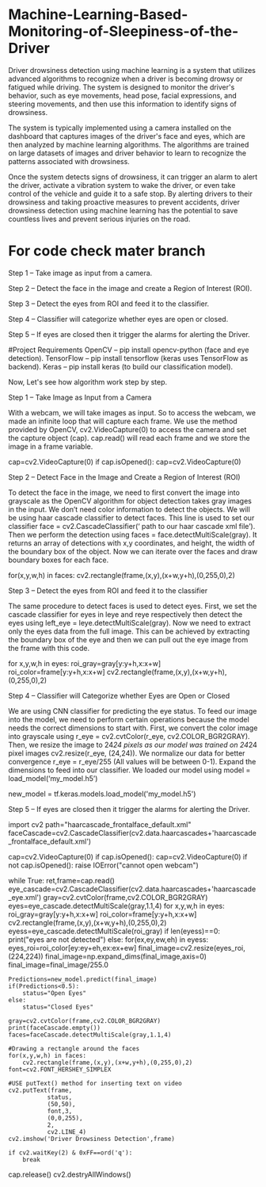 # Machine-Learning-Based-Monitoring-of-Sleepiness-of-the-Driver
Driver drowsiness detection using machine learning is a system that utilizes advanced algorithms to recognize when a driver is becoming drowsy or fatigued while driving. The system is designed to monitor the driver's behavior, such as eye movements, head pose, facial expressions, and steering movements, and then use this information to identify signs of drowsiness.

The system is typically implemented using a camera installed on the dashboard that captures images of the driver's face and eyes, which are then analyzed by machine learning algorithms. The algorithms are trained on large datasets of images and driver behavior to learn to recognize the patterns associated with drowsiness.

Once the system detects signs of drowsiness, it can trigger an alarm to alert the driver, activate a vibration system to wake the driver, or even take control of the vehicle and guide it to a safe stop. By alerting drivers to their drowsiness and taking proactive measures to prevent accidents, driver drowsiness detection using machine learning has the potential to save countless lives and prevent serious injuries on the road.

# For code check mater branch

Step 1 – Take image as input from a camera.

Step 2 – Detect the face in the image and create a Region of Interest (ROI).

Step 3 – Detect the eyes from ROI and feed it to the classifier.

Step 4 – Classifier will categorize whether eyes are open or closed.

Step 5 – If eyes are closed then it trigger the alarms for alerting the Driver.


#Project Requirements
OpenCV – pip install opencv-python (face and eye detection).
TensorFlow – pip install tensorflow (keras uses TensorFlow as backend).
Keras – pip install keras (to build our classification model).

Now, Let's see how algorithm work step by step.

Step 1 – Take Image as Input from a Camera

With a webcam, we will take images as input. So to access the webcam, we made an infinite loop that will capture each frame. We use the method provided by OpenCV, cv2.VideoCapture(0) to access the camera and set the capture object (cap). cap.read() will read each frame and we store the image in a frame variable.

cap=cv2.VideoCapture(0)
 if cap.isOpened():
     cap=cv2.VideoCapture(0)

Step 2 – Detect Face in the Image and Create a Region of Interest (ROI)

To detect the face in the image, we need to first convert the image into grayscale as the OpenCV algorithm for object detection takes gray images in the input. We don’t need color information to detect the objects. We will be using haar cascade classifier to detect faces. This line is used to set our classifier face = cv2.CascadeClassifier(‘ path to our haar cascade xml file’). Then we perform the detection using faces = face.detectMultiScale(gray). It returns an array of detections with x,y coordinates, and height, the width of the boundary box of the object. Now we can iterate over the faces and draw boundary boxes for each face.

for(x,y,w,h) in faces:
        cv2.rectangle(frame,(x,y),(x+w,y+h),(0,255,0),2)
        

Step 3 – Detect the eyes from ROI and feed it to the classifier

The same procedure to detect faces is used to detect eyes. First, we set the cascade classifier for eyes in leye and reye respectively then detect the eyes using left_eye = leye.detectMultiScale(gray). Now we need to extract only the eyes data from the full image. This can be achieved by extracting the boundary box of the eye and then we can pull out the eye image from the frame with this code.


 for x,y,w,h in eyes:
        roi_gray=gray[y:y+h,x:x+w]
        roi_color=frame[y:y+h,x:x+w]
        cv2.rectangle(frame,(x,y),(x+w,y+h),(0,255,0),2)
        
        

Step 4 – Classifier will Categorize whether Eyes are Open or Closed

We are using CNN classifier for predicting the eye status. To feed our image into the model, we need to perform certain operations because the model needs the correct dimensions to start with. First, we convert the color image into grayscale using r_eye = cv2.cvtColor(r_eye, cv2.COLOR_BGR2GRAY). Then, we resize the image to 24*24 pixels as our model was trained on 24*24 pixel images cv2.resize(r_eye, (24,24)). We normalize our data for better convergence r_eye = r_eye/255 (All values will be between 0-1). Expand the dimensions to feed into our classifier. We loaded our model using model = load_model(‘my_model.h5’) 

new_model = tf.keras.models.load_model('my_model.h5')



Step 5 – If eyes are closed then it trigger the alarms for alerting the Driver.

import cv2
path="haarcascade_frontalface_default.xml"
faceCascade=cv2.CascadeClassifier(cv2.data.haarcascades+'haarcascade_frontalface_default.xml')

cap=cv2.VideoCapture(0)
 if cap.isOpened():
     cap=cv2.VideoCapture(0)
if not cap.isOpened():
    raise IOError("cannot open webcam")

while True:
    ret,frame=cap.read()
    eye_cascade=cv2.CascadeClassifier(cv2.data.haarcascades+'haarcascade_eye.xml')
    gray=cv2.cvtColor(frame,cv2.COLOR_BGR2GRAY)
    eyes=eye_cascade.detectMultiScale(gray,1.1,4)
    for x,y,w,h in eyes:
        roi_gray=gray[y:y+h,x:x+w]
        roi_color=frame[y:y+h,x:x+w]
        cv2.rectangle(frame,(x,y),(x+w,y+h),(0,255,0),2)
        eyess=eye_cascade.detectMultiScale(roi_gray)
        if len(eyess)==0:
            print("eyes are not detected")
        else:
            for(ex,ey,ew,eh) in eyess:
                eyes_roi=roi_color[ey:ey+eh,ex:ex+ew]
    final_image=cv2.resize(eyes_roi,(224,224))
    final_image=np.expand_dims(final_image,axis=0)
    final_image=final_image/255.0
    
    Predictions=new_model.predict(final_image)
    if(Predictions<0.5):
        status="Open Eyes"
    else:
        status="Closed Eyes"
        
    gray=cv2.cvtColor(frame,cv2.COLOR_BGR2GRAY)
    print(faceCascade.empty())
    faces=faceCascade.detectMultiScale(gray,1.1,4)
    
    #Drawing a rectangle around the faces
    for(x,y,w,h) in faces:
        cv2.rectangle(frame,(x,y),(x+w,y+h),(0,255,0),2)
    font=cv2.FONT_HERSHEY_SIMPLEX
    
    #USE putText() method for inserting text on video
    cv2.putText(frame,
               status,
               (50,50),
               font,3,
               (0,0,255),
               2,
               cv2.LINE_4)
    cv2.imshow('Driver Drowsiness Detection',frame)
    
    if cv2.waitKey(2) & 0xFF==ord('q'):
        break

cap.release()
cv2.destryAllWindows()
